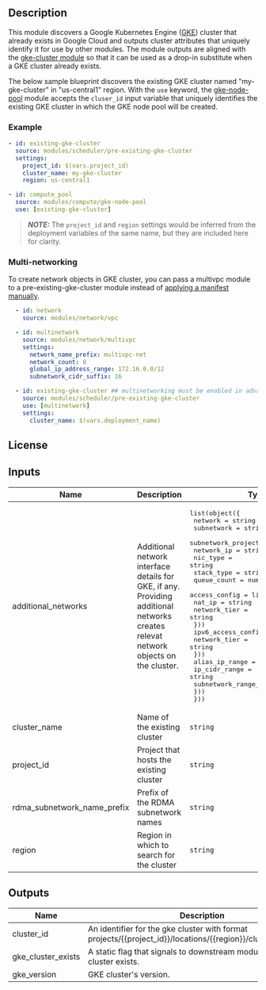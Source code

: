 ## Description

This module discovers a Google Kubernetes Engine ([GKE](https://cloud.google.com/kubernetes-engine)) cluster that already exists in Google Cloud and
outputs cluster attributes that uniquely identify it for use by other modules.
The module outputs are aligned with the [gke-cluster module][gke-cluster] so that it can be used
as a drop-in substitute when a GKE cluster already exists.

The below sample blueprint discovers the existing GKE cluster named "my-gke-cluster" in "us-central1" region. With the `use` keyword, the
[gke-node-pool] module accepts the `cluser_id`
input variable that uniquely identifies the existing GKE cluster in which the
GKE node pool will be created.

[gke-cluster]: ../gke-cluster/README.md
[gke-node-pool]: ../../compute/gke-node-pool/README.md

### Example

```yaml
- id: existing-gke-cluster
  source: modules/scheduler/pre-existing-gke-cluster
  settings:
    project_id: $(vars.project_id)
    cluster_name: my-gke-cluster
    region: us-central1

- id: compute_pool
  source: modules/compute/gke-node-pool
  use: [existing-gke-cluster]
```

> **_NOTE:_** The `project_id` and `region` settings would be inferred from the
> deployment variables of the same name, but they are included here for clarity.

### Multi-networking

To create network objects in GKE cluster, you can pass a multivpc module to a pre-existing-gke-cluster module instead of [applying a manifest manually](https://cloud.google.com/kubernetes-engine/docs/how-to/gpu-bandwidth-gpudirect-tcpx#create-gke-environment).

```yaml
  - id: network
    source: modules/network/vpc

  - id: multinetwork
    source: modules/network/multivpc
    settings:
      network_name_prefix: multivpc-net
      network_count: 8
      global_ip_address_range: 172.16.0.0/12
      subnetwork_cidr_suffix: 16

  - id: existing-gke-cluster ## multinetworking must be enabled in advance when cluster creation
    source: modules/scheduler/pre-existing-gke-cluster
    use: [multinetwork]
    settings:
      cluster_name: $(vars.deployment_name)
```

## License

<!-- BEGINNING OF PRE-COMMIT-TERRAFORM DOCS HOOK -->
## Inputs

| Name | Description | Type | Default | Required |
|------|-------------|------|---------|:--------:|
| additional\_networks | Additional network interface details for GKE, if any. Providing additional networks creates relevat network objects on the cluster. | <pre>list(object({<br>    network            = string<br>    subnetwork         = string<br>    subnetwork_project = string<br>    network_ip         = string<br>    nic_type           = string<br>    stack_type         = string<br>    queue_count        = number<br>    access_config = list(object({<br>      nat_ip       = string<br>      network_tier = string<br>    }))<br>    ipv6_access_config = list(object({<br>      network_tier = string<br>    }))<br>    alias_ip_range = list(object({<br>      ip_cidr_range         = string<br>      subnetwork_range_name = string<br>    }))<br>  }))</pre> | `[]` | no |
| cluster\_name | Name of the existing cluster | `string` | n/a | yes |
| project\_id | Project that hosts the existing cluster | `string` | n/a | yes |
| rdma\_subnetwork\_name\_prefix | Prefix of the RDMA subnetwork names | `string` | `null` | no |
| region | Region in which to search for the cluster | `string` | n/a | yes |

## Outputs

| Name | Description |
|------|-------------|
| cluster\_id | An identifier for the gke cluster with format projects/{{project\_id}}/locations/{{region}}/clusters/{{name}}. |
| gke\_cluster\_exists | A static flag that signals to downstream modules that a cluster exists. |
| gke\_version | GKE cluster's version. |

<!-- END OF PRE-COMMIT-TERRAFORM DOCS HOOK -->
